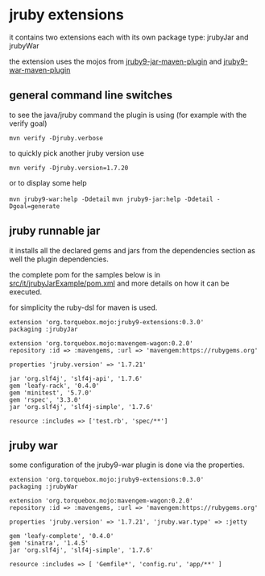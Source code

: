 # jruby extensions

it contains two extensions each with its own package type: jrubyJar
and jrubyWar

the extension uses the mojos from
[jruby9-jar-maven-plugin](../jruby9-jar-maven-plugin) and 
[jruby9-war-maven-plugin](../jruby9-war-maven-plugin)

## general command line switches

to see the java/jruby command the plugin is using (for example with the verify goal)

```mvn verify -Djruby.verbose```

to quickly pick another jruby version use

```mvn verify -Djruby.version=1.7.20```

or to display some help

```mvn jruby9-war:help -Ddetail```
```mvn jruby9-jar:help -Ddetail -Dgoal=generate```

## jruby runnable jar

it installs all the declared gems and jars from the dependencies section as well the plugin dependencies.

the complete pom for the samples below is in [src/it/jrubyJarExample/pom.xml](src/it/jrubyJarExample/pom.xml) and more details on how it can be executed.

for simplicity the ruby-dsl for maven is used.

	extension 'org.torquebox.mojo:jruby9-extensions:0.3.0'
    packaging :jrubyJar
    
    extension 'org.torquebox.mojo:mavengem-wagon:0.2.0'
    repository :id => :mavengems, :url => 'mavengem:https://rubygems.org'

    properties 'jruby.version' => '1.7.21'

	jar 'org.slf4j', 'slf4j-api', '1.7.6'
	gem 'leafy-rack', '0.4.0'
	gem 'minitest', '5.7.0'
    gem 'rspec', '3.3.0'
    jar 'org.slf4j', 'slf4j-simple', '1.7.6'

	resource :includes => ['test.rb', 'spec/**']

## jruby war

some configuration of the jruby9-war plugin is done via the properties.

	extension 'org.torquebox.mojo:jruby9-extensions:0.3.0'
    packaging :jrubyWar
    
    extension 'org.torquebox.mojo:mavengem-wagon:0.2.0'
    repository :id => :mavengems, :url => 'mavengem:https://rubygems.org'

    properties 'jruby.version' => '1.7.21', 'jruby.war.type' => :jetty

	gem 'leafy-complete', '0.4.0'
	gem 'sinatra', '1.4.5'
    jar 'org.slf4j', 'slf4j-simple', '1.7.6'

    resource :includes => [ 'Gemfile*', 'config.ru', 'app/**' ]
